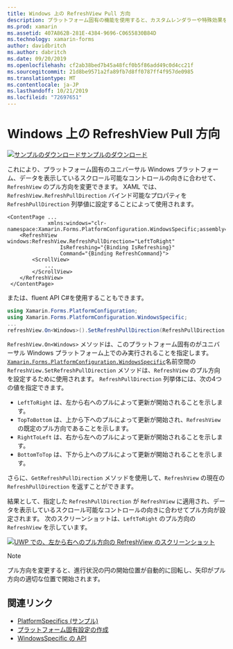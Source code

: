 ```yaml
---
title: Windows 上の RefreshView Pull 方向
description: プラットフォーム固有の機能を使用すると、カスタムレンダラーや特殊効果を実装することなく、特定のプラットフォームでのみ使用できる機能を使用できます。 この記事では、RefreshView のプル方向を変更できるようにする、Windows プラットフォーム固有のを使用する方法について説明します。
ms.prod: xamarin
ms.assetid: 407A862B-281E-4384-9696-C0655830B84D
ms.technology: xamarin-forms
author: davidbritch
ms.author: dabritch
ms.date: 09/20/2019
ms.openlocfilehash: cf2ab38bed7b45a48fcf0b5f86add49c0d4cc21f
ms.sourcegitcommit: 21d8be9571a2fa89fb7d8ff0787ff4f957de0985
ms.translationtype: MT
ms.contentlocale: ja-JP
ms.lasthandoff: 10/21/2019
ms.locfileid: "72697651"
---
```

# <a name="refreshview-pull-direction-on-windows"></a>Windows 上の RefreshView Pull 方向

[![サンプルのダウンロード](~/media/shared/download.png)サンプルのダウンロード](https://docs.microsoft.com/samples/xamarin/xamarin-forms-samples/userinterface-platformspecifics)

これにより、プラットフォーム固有のユニバーサル Windows プラットフォーム、データを表示しているスクロール可能なコントロールの向きに合わせて、`RefreshView` のプル方向を変更できます。 XAML では、`RefreshView.RefreshPullDirection` バインド可能なプロパティを `RefreshPullDirection` 列挙値に設定することによって使用されます。

```xaml
<ContentPage ...
             xmlns:windows="clr-namespace:Xamarin.Forms.PlatformConfiguration.WindowsSpecific;assembly=Xamarin.Forms.Core">
    <RefreshView windows:RefreshView.RefreshPullDirection="LeftToRight"
                 IsRefreshing="{Binding IsRefreshing}"
                 Command="{Binding RefreshCommand}">
        <ScrollView>
            ...
        </ScrollView>
    </RefreshView>
 </ContentPage>
```

または、fluent API C#を使用することもできます。

```csharp
using Xamarin.Forms.PlatformConfiguration;
using Xamarin.Forms.PlatformConfiguration.WindowsSpecific;
...
refreshView.On<Windows>().SetRefreshPullDirection(RefreshPullDirection.LeftToRight);
```

`RefreshView.On<Windows>` メソッドは、このプラットフォーム固有のがユニバーサル Windows プラットフォーム上でのみ実行されることを指定します。 [`Xamarin.Forms.PlatformConfiguration.WindowsSpecific`](xref:Xamarin.Forms.PlatformConfiguration.WindowsSpecific)名前空間の `RefreshView.SetRefreshPullDirection` メソッドは、`RefreshView` のプル方向を設定するために使用されます。 `RefreshPullDirection` 列挙体には、次の4つの値を指定できます。

- `LeftToRight` は、左から右へのプルによって更新が開始されることを示します。
- `TopToBottom` は、上から下へのプルによって更新が開始され、`RefreshView` の既定のプル方向であることを示します。
- `RightToLeft` は、右から左へのプルによって更新が開始されることを示します。
- `BottomToTop` は、下から上へのプルによって更新が開始されることを示します。

さらに、`GetRefreshPullDirection` メソッドを使用して、`RefreshView` の現在の `RefreshPullDirection` を返すことができます。

結果として、指定した `RefreshPullDirection` が `RefreshView` に適用され、データを表示しているスクロール可能なコントロールの向きに合わせてプル方向が設定されます。 次のスクリーンショットは、`LeftToRight` のプル方向の `RefreshView` を示しています。

[![UWP での、左から右へのプル方向の RefreshView のスクリーンショット](refreshview-pulldirection-images/refreshview-pulldirection.png "左から右方向のプル方向の RefreshView")](refreshview-pulldirection-images/refreshview-pulldirection-large.png#lightbox "左から右方向のプル方向の RefreshView")

> [!NOTE]
> プル方向を変更すると、進行状況の円の開始位置が自動的に回転し、矢印がプル方向の適切な位置で開始されます。

## <a name="related-links"></a>関連リンク

- [PlatformSpecifics (サンプル)](https://docs.microsoft.com/samples/xamarin/xamarin-forms-samples/userinterface-platformspecifics)
- [プラットフォーム固有設定の作成](~/xamarin-forms/platform/platform-specifics/index.md#creating-platform-specifics)
- [WindowsSpecific の API](xref:Xamarin.Forms.PlatformConfiguration.WindowsSpecific)

